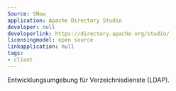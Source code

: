 ```yaml
---
Source: SNow
application: Apache Directory Studio
developer: null
developerlink: https://directory.apache.org/studio/
licensingmodel: open source
linkapplication: null
tags:
- client
---
```

Entwicklungsumgebung für Verzeichnisdienste (LDAP). 
